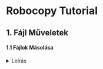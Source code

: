 # Robocopy Tutorial

## 1. Fájl Műveletek  

#### 1.1 Fájlok Másolása
<details>
  <summary>Leírás</summary>

<b>Feladat:</b> Hozzunk létre két üres mappát!  
Az egyikben helyezzünk el egy tetszőleges szöveges állományt!  
A szöveges állományt másoljuk át egy Script segítségével!  

<b>Megjegyzés:</b> Visszapipáljuk az ismert fájltípusok kiterjesztésének elrejtését,  
a mappa beállításaiban. Így látszani fognak a kiterjesztések ( Pl. *.txt vagy *.cmd )  
<details>
  <summary>Szemléltetés Képernyőképpel</summary>
&nbsp;<img src="https://github.com/user-attachments/assets/e7e34aa1-ed3a-40ae-8d8b-dea4be9dc179" width="50%" height="50%" />
</details>
  
<b>Megoldás</b>  

1. Létrehozzuk a forrás mappát ( ahonnan másolunk )!
   ( Ebben az esetben az Asztalon )
<details>
  <summary>Szemléltetés Képernyőképpel</summary>
&nbsp;<img src="https://github.com/user-attachments/assets/e15dac90-f8f4-4a73-b341-e80edbb33dc6" width="50%" height="50%" />
</details>

2. Létrehozzuk a cél mappát ( ahova másolunk )!
   ( Ebben az esetben az Asztalon )
<details>
  <summary>Szemléltetés Képernyőképpel</summary>
&nbsp;<img src="https://github.com/user-attachments/assets/a900e730-a784-45c0-ae43-44b8206bd0d8" width="50%" height="50%" />
</details>

3. A forrás mappát megnyitva, létrehozzuk a szöveges állományt
   és írunk bele valamit, majd elmentjük és bezárjuk.  
<details>
  <summary>Szemléltetés Képernyőképpel</summary>
&nbsp;<img src="https://github.com/user-attachments/assets/5afee23d-c388-4e39-8ade-b30b6057c002" width="50%" height="50%" />
</details>

4. Létrehozunk egy szöveges fájlt, majd átnevezzük *.txt-ről
   *.bat vagy *.cmd kiterjesztésűre! Például "script.cmd"!
   Ha az Operációs Rendszer rákérdez, engedélyezzük az átnevezést.
<details>
  <summary>Szemléltetés Képernyőképpel</summary>
&nbsp;<img src="https://github.com/user-attachments/assets/f3a1cee7-dbf8-465b-b83d-560eab935fae" width="50%" height="50%" />
&nbsp;<img src="https://github.com/user-attachments/assets/be35eccd-13db-4a1e-9410-77a72e64a498" width="50%" height="50%" />
</details>

5. Szövegszerkesztővel ( Például Notepad vagy Notepad++ ) megnyitjuk a scriptet!
<details>
  <summary>Szemléltetés Képernyőképpel</summary>
&nbsp;<img src="https://github.com/user-attachments/assets/46ae604a-7e0f-4a2a-8c8c-f565be2eafa8" width="50%" height="50%" />
</details>

6. A <b>robocopy</b> utasítást használjuk a fájl átmásolására!  
   Az utasítást PowerShell-ben vagy Command Line-ban szerkesztjük,  
   mert az elérési út manuális beírásakor,  
   a biztonságos kiegészítéséhez tabulátort használhatunk!

   Az utasítást beírása után, először manuálisan futtatjuk!

   Az általános megoldás érdekében érdemes a hard-coded felhasználónév helyett  
   Pl.: C:\Users\gipszjakab\Desktop
   inkább környezeti változókkal dolgozni  
   Pl.: C:\Users\%USERNAME%\Desktop

   FONTOS! Mindkét paramétert paramétert ( forrás mappa és cél mappa )
   idézőjelekbe kell helyezni, így elkerülhető a space-t tartalmazó mappanevekből fakadó hibás működés!cls
<details>
  <summary>Szemléltetés Képernyőképpel</summary>
&nbsp;<img src="https://github.com/user-attachments/assets/77b3c07a-a396-42d6-b814-618e3bfc5b8e" width="50%" height="50%" />
</details>

7. Amennyiben az utasításvégrehajtás sikeres volt és sikeresen a célmappába másoltuk a fájlt,
   nincs más dolgunk, mint beilleszteni az utasítást a létrehozott script.cmd állományba, szövegszerkesztővel.

   Amennyiben sikertelen volt, feltétlenül ellenőrizzük hogy megfelelő jogosultsággal futtattuk-e,
   és hogy az "echo %USERNAME%" parancs kimenete a mi felhasználónevünk. Ellenőrizzük az idézőjeleket is!

9. Miután beillesztettük a script.cmd-be az utasítást, mentsük el, majd dupla klikkel futtassuk! A fájl átmásolódott.

### Extra lépések:
#### A script futtatása feladatütemezővel

1. A <b>Win + R</b> billentyűkombinációt lenyomva,
   majd a "taskschd.msc" parancsot beírva, futtassuk a feladatütemezőt!

  <details>
    <summary>Szemléltetés Képernyőképpel</summary>
    &nbsp;<img src="https://github.com/user-attachments/assets/29fcd6e6-2a9e-4274-9209-2486aed93a4e" width="50%" height="50%" />
  </details>

2. Klikkeljünk az "Egyszerű Feladat Létrehozása..." gombra a jobboldali menüben!
  <details>
    <summary>Szemléltetés Képernyőképpel</summary>
    &nbsp;<img src="https://github.com/user-attachments/assets/df257a90-d1a9-484b-90c5-a6930bbeabf1" width="50%" height="50%" />
  </details>

3. A varázslóval adjunk tetszőleges nevet és leírást a feladatnak, majd klikkeljünk a "Tovább" gombra!

  <details>
    <summary>Szemléltetés Képernyőképpel</summary>
    &nbsp;<img src="https://github.com/user-attachments/assets/6c115b86-e7ce-4549-867b-72b0c426ff1a" width="50%" height="50%" />
  </details>

4. Válasszuk ki a feladatismétlés ciklusát ( ez esetben egyszeri ), majd "Tovább"!
   
  <details>
    <summary>Szemléltetés Képernyőképpel</summary>
    &nbsp;<img src="https://github.com/user-attachments/assets/656054d3-6a16-4924-8aa8-a652119e273c" width="50%" height="50%" />
  </details>
  
5. Állítsuk be a pontos időt, vagy időszakokat a feladatvégrehajtáshoz, majd "Tovább"!
    
    <details>
      <summary>Szemléltetés Képernyőképpel</summary>
        &nbsp;<img src="https://github.com/user-attachments/assets/4d91bf46-ec9d-4f4b-aa6f-e868fa215b1a" width="50%" height="50%" />
    </details>

6. Tevékenységnek válasszuk ki a "Program Indítása" opciót, majd "Tovább"!

    <details>
      <summary>Szemléltetés Képernyőképpel</summary>
        &nbsp;<img src="https://github.com/user-attachments/assets/ba426938-58fa-423d-9881-fcb82569b8a3" width="50%" height="50%" />
    </details>
  
7. Tallózzuk be az általunk előállított "script.cmd"-t, majd "Tovább"!
    <details>
      <summary>Szemléltetés Képernyőképpel</summary>
        &nbsp;<img src="https://github.com/user-attachments/assets/f367009e-6db5-4f66-b62e-d8a3b0e3b66f" width="50%" height="50%" />
    </details>

8. Pipáljuk be a feladat tulajdonságainak megnyitását, a varázsló bezárása után!
    <details>
      <summary>Szemléltetés Képernyőképpel</summary>
        &nbsp;<img src="https://github.com/user-attachments/assets/40be6917-722c-471d-a29a-b1288cd279b0" width="50%" height="50%" />
        
    </details>

9. Engedélyezzük az adminisztrátor jogokkal való futtatást!
    <details>
      <summary>Szemléltetés Képernyőképpel</summary>
      &nbsp;<img src="https://github.com/user-attachments/assets/fea9ef6d-5299-4cb2-aaa8-d26782f502a0" width="50%" height="50%" />
    </details>
</details>
&nbsp;&nbsp;&nbsp;&nbsp;
